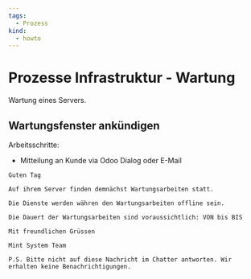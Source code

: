 ```yaml
---
tags:
  - Prozess
kind:
  - howto
---
```

# Prozesse Infrastruktur - Wartung

Wartung eines Servers.

## Wartungsfenster ankündigen

Arbeitsschritte:

* Mitteilung an Kunde via Odoo Dialog oder E-Mail

```
Guten Tag

Auf ihrem Server finden demnächst Wartungsarbeiten statt.

Die Dienste werden währen den Wartungsarbeiten offline sein.

Die Dauert der Wartungsarbeiten sind voraussichtlich: VON bis BIS

Mit freundlichen Grüssen

Mint System Team

P.S. Bitte nicht auf diese Nachricht im Chatter antworten. Wir erhalten keine Benachrichtigungen.
```